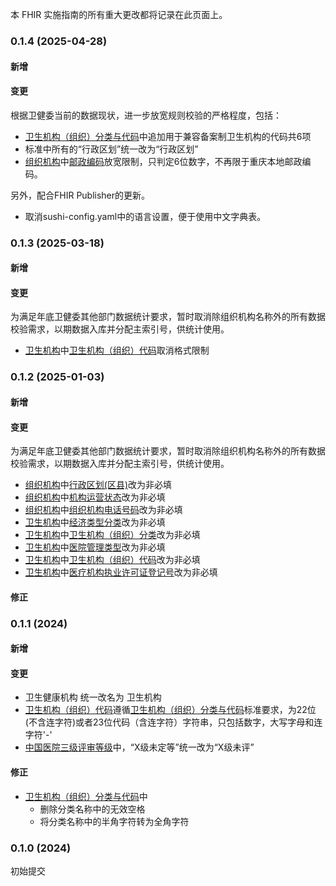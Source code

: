 本 FHIR 实施指南的所有重大更改都将记录在此页面上。

### 0.1.4 (2025-04-28)

#### 新增

#### 变更
根据卫健委当前的数据现状，进一步放宽规则校验的严格程度，包括：
* [卫生机构（组织）分类与代码](CodeSystem-healthcareinstitutionstype-code-system.html)中追加用于兼容备案制卫生机构的代码共6项
* 标准中所有的“行政区划”统一改为“行政区划”
* [组织机构](StructureDefinition-hc-mdm-organization.html)中[邮政编码](StructureDefinition-hc-mdm-organization-definitions.html#key_Organization.address.postalCode)放宽限制，只判定6位数字，不再限于重庆本地邮政编码。

另外，配合FHIR Publisher的更新。
* 取消sushi-config.yaml中的语言设置，便于使用中文字典表。

### 0.1.3 (2025-03-18)

#### 新增

#### 变更
为满足年底卫健委其他部门数据统计要求，暂时取消除组织机构名称外的所有数据校验需求，以期数据入库并分配主索引号，供统计使用。
* [卫生机构](StructureDefinition-hc-healthcare-organization.html)中[卫生机构（组织）代码](StructureDefinition-hc-healthcare-organization-definitions.html#Organization.identifier:hcoc)取消格式限制

### 0.1.2 (2025-01-03)

#### 新增

#### 变更
为满足年底卫健委其他部门数据统计要求，暂时取消除组织机构名称外的所有数据校验需求，以期数据入库并分配主索引号，供统计使用。
* [组织机构](StructureDefinition-hc-mdm-organization.html)中[行政区划(区县)](StructureDefinition-hc-mdm-organization-definitions.html#Organization.extension:AdministrativeDivisionExtension)改为非必填
* [组织机构](StructureDefinition-hc-mdm-organization.html)中[机构运营状态](StructureDefinition-hc-mdm-organization-definitions.html#Organization.extension:OperatingStatusExtension)改为非必填
* [组织机构](StructureDefinition-hc-mdm-organization.html)中[组织机构电话号码](StructureDefinition-hc-mdm-organization-definitions.html#Organization.telecom:phone)改为非必填
* [卫生机构](StructureDefinition-hc-healthcare-organization.html)中[经济类型分类](StructureDefinition-hc-healthcare-organization-definitions.html#Organization.extension:EconomicIndustryClassificationExtension)改为非必填
* [卫生机构](StructureDefinition-hc-healthcare-organization.html)中[卫生机构（组织）分类](StructureDefinition-hc-healthcare-organization-definitions.html#Organization.extension:HealthcareInstitutionsTypeExtension)改为非必填
* [卫生机构](StructureDefinition-hc-healthcare-organization.html)中[医院管理类型](StructureDefinition-hc-healthcare-organization-definitions.html#Organization.extension:HospitalManagementTypeExtension)改为非必填
* [卫生机构](StructureDefinition-hc-healthcare-organization.html)中[卫生机构（组织）代码](StructureDefinition-hc-healthcare-organization-definitions.html#Organization.identifier:hcoc)改为非必填
* [卫生机构](StructureDefinition-hc-healthcare-organization.html)中[医疗机构执业许可证登记号](StructureDefinition-hc-healthcare-organization-definitions.html#Organization.identifier:miplrn)改为非必填




#### 修正


### 0.1.1 (2024)

#### 新增

#### 变更
* 卫生健康机构 统一改名为 卫生机构
* [卫生机构（组织）代码](StructureDefinition-hc-healthcare-organization-definitions.html#key_Organization.identifier:hcoc)遵循[卫生机构（组织）分类与代码](http://www.nhc.gov.cn/wjw/s9497/202305/1091ee3f9c9d491c88e2fe4677f6e4ec.shtml)标准要求，为22位(不含连字符)或者23位代码（含连字符）字符串，只包括数字，大写字母和连字符'-'
* [中国医院三级评审等级](CodeSystem-cn-hospitalleve-code-system.html)中，“X级未定等”统一改为“X级未评”

#### 修正
* [卫生机构（组织）分类与代码](CodeSystem-healthcareinstitutionstype-code-system.html)中
    * 删除分类名称中的无效空格
    * 将分类名称中的半角字符转为全角字符


### 0.1.0 (2024)
初始提交
